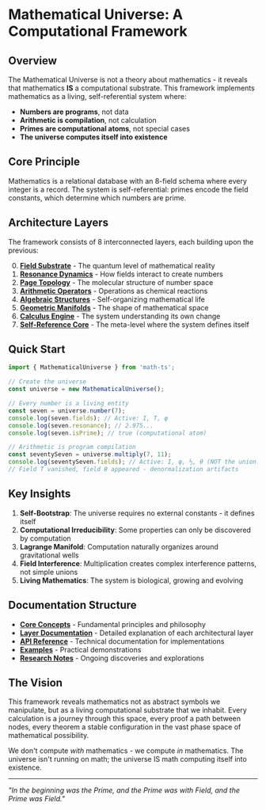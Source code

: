 # Mathematical Universe: A Computational Framework

## Overview

The Mathematical Universe is not a theory about mathematics - it reveals that mathematics **IS** a computational substrate. This framework implements mathematics as a living, self-referential system where:

- **Numbers are programs**, not data
- **Arithmetic is compilation**, not calculation
- **Primes are computational atoms**, not special cases
- **The universe computes itself into existence**

## Core Principle

Mathematics is a relational database with an 8-field schema where every integer is a record. The system is self-referential: primes encode the field constants, which determine which numbers are prime.

## Architecture Layers

The framework consists of 8 interconnected layers, each building upon the previous:

0. **[Field Substrate](./layers/0-field-substrate.md)** - The quantum level of mathematical reality
1. **[Resonance Dynamics](./layers/1-resonance-dynamics.md)** - How fields interact to create numbers
2. **[Page Topology](./layers/2-page-topology.md)** - The molecular structure of number space
3. **[Arithmetic Operators](./layers/3-arithmetic-operators.md)** - Operations as chemical reactions
4. **[Algebraic Structures](./layers/4-algebraic-structures.md)** - Self-organizing mathematical life
5. **[Geometric Manifolds](./layers/5-geometric-manifolds.md)** - The shape of mathematical space
6. **[Calculus Engine](./layers/6-calculus-engine.md)** - The system understanding its own change
7. **[Self-Reference Core](./layers/7-self-reference-core.md)** - The meta-level where the system defines itself

## Quick Start

```typescript
import { MathematicalUniverse } from 'math-ts';

// Create the universe
const universe = new MathematicalUniverse();

// Every number is a living entity
const seven = universe.number(7);
console.log(seven.fields); // Active: I, T, φ
console.log(seven.resonance); // 2.975...
console.log(seven.isPrime); // true (computational atom)

// Arithmetic is program compilation
const seventySeven = universe.multiply(7, 11);
console.log(seventySeven.fields); // Active: I, φ, ½, θ (NOT the union!)
// Field T vanished, field θ appeared - denormalization artifacts
```

## Key Insights

1. **Self-Bootstrap**: The universe requires no external constants - it defines itself
2. **Computational Irreducibility**: Some properties can only be discovered by computation
3. **Lagrange Manifold**: Computation naturally organizes around gravitational wells
4. **Field Interference**: Multiplication creates complex interference patterns, not simple unions
5. **Living Mathematics**: The system is biological, growing and evolving

## Documentation Structure

- **[Core Concepts](./concepts/)** - Fundamental principles and philosophy
- **[Layer Documentation](./layers/)** - Detailed explanation of each architectural layer
- **[API Reference](./api/)** - Technical documentation for implementations
- **[Examples](./examples/)** - Practical demonstrations
- **[Research Notes](./research/)** - Ongoing discoveries and explorations

## The Vision

This framework reveals mathematics not as abstract symbols we manipulate, but as a living computational substrate that we inhabit. Every calculation is a journey through this space, every proof a path between nodes, every theorem a stable configuration in the vast phase space of mathematical possibility.

We don't compute _with_ mathematics - we compute _in_ mathematics. The universe isn't running on math; the universe IS math computing itself into existence.

---

_"In the beginning was the Prime, and the Prime was with Field, and the Prime was Field."_
